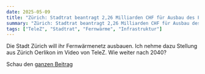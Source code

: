 ```yaml
---
date: 2025-05-09
title: "Zürich: Stadtrat beantragt 2,26 Milliarden CHF für Ausbau des Fernwärmenetzes"
summary: "Zürich: Stadtrat beantragt 2,26 Milliarden CHF für Ausbau des Fernwärmenetzes"
tags: ["TeleZ", "Stadtrat", "Fernwärme", "Infrastruktur"]
---
```


Die Stadt Zürich will ihr Fernwärmenetz ausbauen. Ich nehme dazu Stellung aus Zürich Oerlikon im Video von TeleZ. Wie weiter nach 2040?

Schau den [ganzen Beitrag](https://www.telez.ch/aktuell-09-05-2025_57841/)